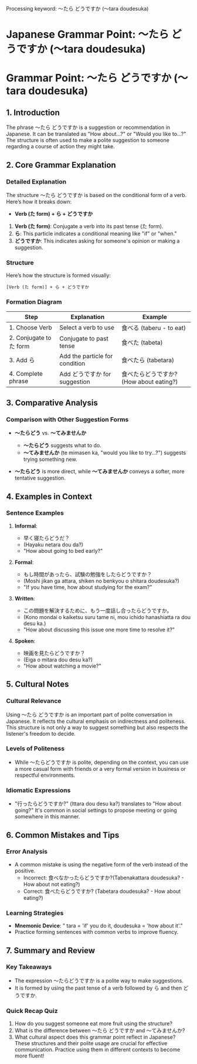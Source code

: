 Processing keyword: ～たら どうですか (〜tara doudesuka)
# Japanese Grammar Point: ～たら どうですか (〜tara doudesuka)
# Grammar Point: ～たら どうですか (〜tara doudesuka)
## 1. Introduction
The phrase ～たら どうですか is a suggestion or recommendation in Japanese. It can be translated as "How about...?" or "Would you like to...?" The structure is often used to make a polite suggestion to someone regarding a course of action they might take.
## 2. Core Grammar Explanation
### Detailed Explanation
The structure ～たら どうですか is based on the conditional form of a verb. Here’s how it breaks down:
- **Verb (た form) + ら + どうですか**
  
1. **Verb (た form)**: Conjugate a verb into its past tense (た form).
2. **ら**: This particle indicates a conditional meaning like "if" or "when."
3. **どうですか**: This indicates asking for someone's opinion or making a suggestion.
### Structure
Here’s how the structure is formed visually:
```
[Verb (た form)] + ら + どうですか 
```
### Formation Diagram
| Step                   | Explanation                       | Example                   |
|------------------------|-----------------------------------|---------------------------|
| 1. Choose Verb         | Select a verb to use              | 食べる (taberu - to eat)  |
| 2. Conjugate to た form| Conjugate to past tense           | 食べた (tabeta)           |
| 3. Add ら              | Add the particle for condition     | 食べたら (tabetara)       |
| 4. Complete phrase     | Add どうですか for suggestion      | 食べたらどうですか? (How about eating?)|
## 3. Comparative Analysis
### Comparison with Other Suggestion Forms
- **～たらどう** vs. **～てみませんか**
  - **～たらどう** suggests what to do.
  - **～てみませんか** (te mimasen ka, "would you like to try...?") suggests trying something new.
  
- **～たらどう** is more direct, while **～てみませんか** conveys a softer, more tentative suggestion.
## 4. Examples in Context
### Sentence Examples
1. **Informal**: 
   - 早く寝たらどうだ？ 
   - (Hayaku netara dou da?) 
   - "How about going to bed early?"
2. **Formal**: 
   - もし時間があったら、試験の勉強をしたらどうですか？ 
   - (Moshi jikan ga attara, shiken no benkyou o shitara doudesuka?) 
   - "If you have time, how about studying for the exam?"
   
3. **Written**: 
   - この問題を解決するために、もう一度話し合ったらどうですか。
   - (Kono mondai o kaiketsu suru tame ni, mou ichido hanashiatta ra dou desu ka.)
   - "How about discussing this issue one more time to resolve it?"
4. **Spoken**: 
   - 映画を見たらどうですか？
   - (Eiga o mitara dou desu ka?)
   - "How about watching a movie?"
## 5. Cultural Notes
### Cultural Relevance
Using ～たら どうですか is an important part of polite conversation in Japanese. It reflects the cultural emphasis on indirectness and politeness. This structure is not only a way to suggest something but also respects the listener's freedom to decide.
### Levels of Politeness
- While ～たらどうですか is polite, depending on the context, you can use a more casual form with friends or a very formal version in business or respectful environments.
### Idiomatic Expressions
- "行ったらどうですか?" (Ittara dou desu ka?) translates to "How about going?" It's common in social settings to propose meeting or going somewhere in this manner.
## 6. Common Mistakes and Tips
### Error Analysis
- A common mistake is using the negative form of the verb instead of the positive. 
  - Incorrect: 食べなかったらどうですか?(Tabenakattara doudesuka? - How about not eating?)
  - Correct: 食べたらどうですか? (Tabetara doudesuka? - How about eating?)
### Learning Strategies
- **Mnemonic Device**: " tara = 'if' you do it, doudesuka = 'how about it'."
- Practice forming sentences with common verbs to improve fluency.
## 7. Summary and Review
### Key Takeaways
- The expression ～たらどうですか is a polite way to make suggestions.
- It is formed by using the past tense of a verb followed by ら and then どうですか.
### Quick Recap Quiz
1. How do you suggest someone eat more fruit using the structure?
2. What is the difference between ～たら どうですか and ～てみませんか?
3. What cultural aspect does this grammar point reflect in Japanese?
These structures and their polite usage are crucial for effective communication. Practice using them in different contexts to become more fluent!
